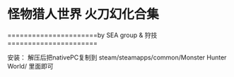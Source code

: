 ﻿# 怪物猎人世界 火刀幻化合集

======================by SEA group & 狩技======================

安装：
解压后把nativePC复制到
steam/steamapps/common/Monster Hunter World/
里面即可
